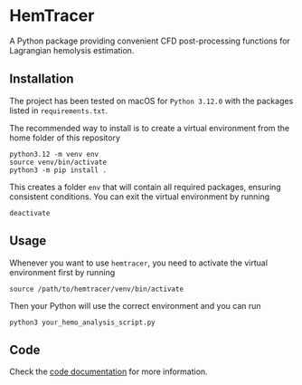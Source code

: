# HemTracer

A Python package providing convenient CFD post-processing functions for Lagrangian hemolysis estimation.

## Installation

The project has been tested on macOS for `Python 3.12.0` with the packages listed in `requirements.txt`. 

The recommended way to install is to create a virtual environment from the home folder of this repository
```shell
python3.12 -m venv env
source venv/bin/activate
python3 -m pip install .
```
This creates a folder `env` that will contain all required packages, ensuring consistent conditions. You can exit the virtual environment by running
```shell
deactivate
```

## Usage
Whenever you want to use `hemtracer`, you need to activate the virtual environment first by running
```shell
source /path/to/hemtracer/venv/bin/activate
```
Then your Python will use the correct environment and you can run
```shell
python3 your_hemo_analysis_script.py
```

## Code
Check the [code documentation](https://nicodirkes.github.io/HemTracer/) for more information.
